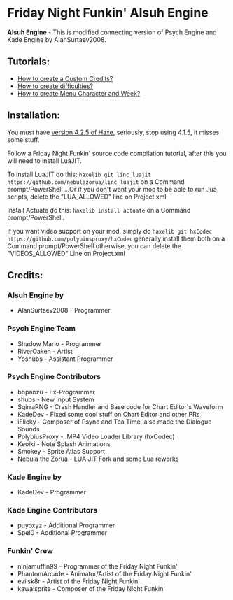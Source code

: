 # Friday Night Funkin' Alsuh Engine

**Alsuh Engine** - This is modified connecting version of Psych Engine and Kade Engine by AlanSurtaev2008.

## Tutorials:
- [How to create a Custom Credits?](https://github.com/AlanSurtaev2008/FNF-AlsuhEngine/blob/main/docs/tutorials/customcredits.md)
- [How to create difficulties?](https://github.com/AlanSurtaev2008/FNF-AlsuhEngine/blob/main/docs/tutorials/newdifficulty.md)
- [How to create Menu Character and Week?](https://github.com/AlanSurtaev2008/FNF-AlsuhEngine/blob/main/docs/tutorials/weekEditor.md)

## Installation:
You must have [version 4.2.5 of Haxe](https://haxe.org/download/version/4.2.5/), seriously, stop using 4.1.5, it misses some stuff.

Follow a Friday Night Funkin' source code compilation tutorial, after this you will need to install LuaJIT.

To install LuaJIT do this: `haxelib git linc_luajit https://github.com/nebulazorua/linc_luajit` on a Command prompt/PowerShell
...Or if you don't want your mod to be able to run .lua scripts, delete the "LUA_ALLOWED" line on Project.xml

Install Actuate do this: `haxelib install actuate` on a Command prompt/PowerShell.

If you want video support on your mod, simply do `haxelib git hxCodec https://github.com/polybiusproxy/hxCodec` generally install them both on a Command prompt/PowerShell
otherwise, you can delete the "VIDEOS_ALLOWED" Line on Project.xml

## Credits:
### Alsuh Engine by
- AlanSurtaev2008 - Programmer

### Psych Engine Team
- Shadow Mario - Programmer
- RiverOaken - Artist
- Yoshubs - Assistant Programmer

### Psych Engine Contributors
- bbpanzu - Ex-Programmer
- shubs - New Input System
- SqirraRNG - Crash Handler and Base code for Chart Editor's Waveform
- KadeDev - Fixed some cool stuff on Chart Editor and other PRs
- iFlicky - Composer of Psync and Tea Time, also made the Dialogue Sounds
- PolybiusProxy - .MP4 Video Loader Library (hxCodec)
- Keoiki - Note Splash Animations
- Smokey - Sprite Atlas Support
- Nebula the Zorua - LUA JIT Fork and some Lua reworks

### Kade Engine by
- KadeDev - Programmer

### Kade Engine Contributors
- puyoxyz - Additional Programmer
- Spel0 - Additional Programmer

### Funkin' Crew
- ninjamuffin99 - Programmer of the Friday Night Funkin'
- PhantomArcade - Animator/Artist of the Friday Night Funkin'
- evilsk8r - Artist of the Friday Night Funkin'
- kawaisprite - Composer of the Friday Night Funkin'